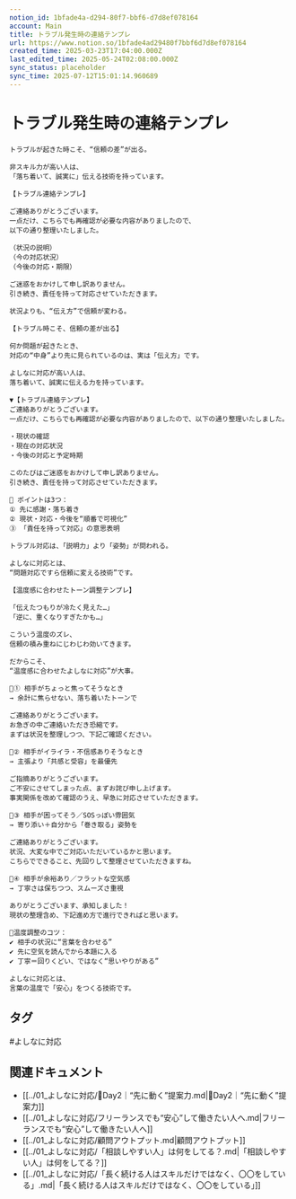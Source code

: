 ```yaml
---
notion_id: 1bfade4a-d294-80f7-bbf6-d7d8ef078164
account: Main
title: トラブル発生時の連絡テンプレ
url: https://www.notion.so/1bfade4ad29480f7bbf6d7d8ef078164
created_time: 2025-03-23T17:04:00.000Z
last_edited_time: 2025-05-24T02:08:00.000Z
sync_status: placeholder
sync_time: 2025-07-12T15:01:14.960689
---
```

# トラブル発生時の連絡テンプレ

```plain text
トラブルが起きた時こそ、“信頼の差”が出る。

非スキル力が高い人は、
「落ち着いて、誠実に」伝える技術を持っています。

【トラブル連絡テンプレ】

ご連絡ありがとうございます。
一点だけ、こちらでも再確認が必要な内容がありましたので、
以下の通り整理いたしました。

（状況の説明）
（今の対応状況）
（今後の対応・期限）

ご迷惑をおかけして申し訳ありません。
引き続き、責任を持って対応させていただきます。

状況よりも、“伝え方”で信頼が変わる。
```
```plain text
【トラブル時こそ、信頼の差が出る】

何か問題が起きたとき、
対応の“中身”より先に見られているのは、実は「伝え方」です。

よしなに対応が高い人は、
落ち着いて、誠実に伝える力を持っています。

▼【トラブル連絡テンプレ】
ご連絡ありがとうございます。
一点だけ、こちらでも再確認が必要な内容がありましたので、以下の通り整理いたしました。

・現状の確認
・現在の対応状況
・今後の対応と予定時期

このたびはご迷惑をおかけして申し訳ありません。
引き続き、責任を持って対応させていただきます。

📌 ポイントは3つ：
① 先に感謝・落ち着き
② 現状・対応・今後を“順番で可視化”
③ 「責任を持って対応」の意思表明

トラブル対応は、「説明力」より「姿勢」が問われる。

よしなに対応とは、
“問題対応ですら信頼に変える技術”です。
```
```plain text
【温度感に合わせたトーン調整テンプレ】

「伝えたつもりが冷たく見えた…」
「逆に、重くなりすぎたかも…」

こういう温度のズレ、
信頼の積み重ねにじわじわ効いてきます。

だからこそ、
“温度感に合わせたよしなに対応”が大事。

🔹① 相手がちょっと焦ってそうなとき
→ 余計に焦らせない、落ち着いたトーンで

ご連絡ありがとうございます。
お急ぎの中ご連絡いただき恐縮です。
まずは状況を整理しつつ、下記ご確認ください。

🔹② 相手がイライラ・不信感ありそうなとき
→ 主張より「共感と受容」を最優先

ご指摘ありがとうございます。
ご不安にさせてしまった点、まずお詫び申し上げます。
事実関係を改めて確認のうえ、早急に対応させていただきます。

🔹③ 相手が困ってそう／SOSっぽい雰囲気
→ 寄り添い＋自分から「巻き取る」姿勢を

ご連絡ありがとうございます。
状況、大変な中でご対応いただいているかと思います。
こちらでできること、先回りして整理させていただきますね。

🔹④ 相手が余裕あり／フラットな空気感
→ 丁寧さは保ちつつ、スムーズさ重視

ありがとうございます、承知しました！
現状の整理含め、下記進め方で進行できればと思います。

📌温度調整のコツ：
✔︎ 相手の状況に“言葉を合わせる”
✔︎ 先に空気を読んでから本題に入る
✔︎ 丁寧＝回りくどい、ではなく“思いやりがある”

よしなに対応とは、
言葉の温度で「安心」をつくる技術です。
```

## タグ

#よしなに対応 

## 関連ドキュメント

- [[../01_よしなに対応/🔹Day2｜“先に動く”提案力.md|🔹Day2｜“先に動く”提案力]]
- [[../01_よしなに対応/フリーランスでも“安心”して働きたい人へ.md|フリーランスでも“安心”して働きたい人へ]]
- [[../01_よしなに対応/顧問アウトプット.md|顧問アウトプット]]
- [[../01_よしなに対応/「相談しやすい人」は何をしてる？.md|「相談しやすい人」は何をしてる？]]
- [[../01_よしなに対応/「長く続ける人はスキルだけではなく、〇〇をしている」.md|「長く続ける人はスキルだけではなく、〇〇をしている」]]

